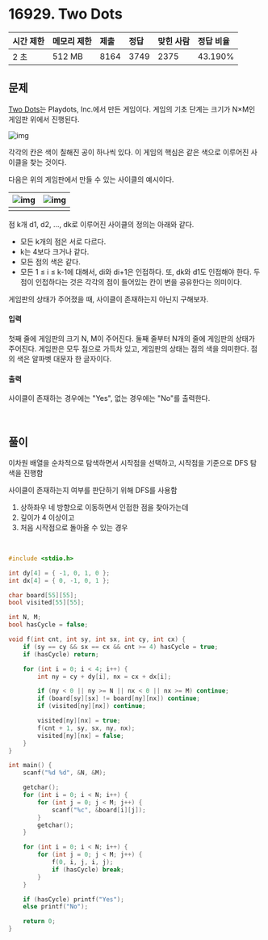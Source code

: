 # 16929. Two Dots

| 시간 제한 | 메모리 제한 | 제출 | 정답 | 맞힌 사람 | 정답 비율 |
| :-------- | :---------- | :--- | :--- | :-------- | :-------- |
| 2 초      | 512 MB      | 8164 | 3749 | 2375      | 43.190%   |

## 문제

[Two Dots](https://www.dots.co/twodots/)는 Playdots, Inc.에서 만든 게임이다. 게임의 기초 단계는 크기가 N×M인 게임판 위에서 진행된다.

![img](https://upload.acmicpc.net/6a0e30d5-c325-40e4-b8b2-e5878b8dbc49/-/preview/)

각각의 칸은 색이 칠해진 공이 하나씩 있다. 이 게임의 핵심은 같은 색으로 이루어진 사이클을 찾는 것이다.

다음은 위의 게임판에서 만들 수 있는 사이클의 예시이다.

| ![img](https://upload.acmicpc.net/33712230-43d5-45f7-8b2d-dcb21b9c602c/-/preview/) | ![img](https://upload.acmicpc.net/93730ab5-3ecf-4553-a411-50c22aa1e413/-/preview/) |
| ---------------------------------------------------------------------------------- | ---------------------------------------------------------------------------------- |
|                                                                                    |                                                                                    |

점 k개 d1, d2, ..., dk로 이루어진 사이클의 정의는 아래와 같다.

- 모든 k개의 점은 서로 다르다.
- k는 4보다 크거나 같다.
- 모든 점의 색은 같다.
- 모든 1 ≤ i ≤ k-1에 대해서, di와 di+1은 인접하다. 또, dk와 d1도 인접해야 한다. 두 점이 인접하다는 것은 각각의 점이 들어있는 칸이 변을 공유한다는 의미이다.

게임판의 상태가 주어졌을 때, 사이클이 존재하는지 아닌지 구해보자.

#### 입력

첫째 줄에 게임판의 크기 N, M이 주어진다. 둘째 줄부터 N개의 줄에 게임판의 상태가 주어진다. 게임판은 모두 점으로 가득차 있고, 게임판의 상태는 점의 색을 의미한다. 점의 색은 알파벳 대문자 한 글자이다.

#### 출력

사이클이 존재하는 경우에는 "Yes", 없는 경우에는 "No"를 출력한다.

<br/>

## 풀이

이차원 배열을 순차적으로 탐색하면서 시작점을 선택하고, 시작점을 기준으로 DFS 탐색을 진행함

사이클이 존재하는지 여부를 판단하기 위해 DFS를 사용함

1. 상하좌우 네 방향으로 이동하면서 인접한 점을 찾아가는데
2. 깊이가 4 이상이고
3. 처음 시작점으로 돌아올 수 있는 경우

<br/>

```c++
#include <stdio.h>

int dy[4] = { -1, 0, 1, 0 };
int dx[4] = { 0, -1, 0, 1 };

char board[55][55];
bool visited[55][55];

int N, M;
bool hasCycle = false;

void f(int cnt, int sy, int sx, int cy, int cx) {
	if (sy == cy && sx == cx && cnt >= 4) hasCycle = true;
	if (hasCycle) return;

	for (int i = 0; i < 4; i++) {
		int ny = cy + dy[i], nx = cx + dx[i];

		if (ny < 0 || ny >= N || nx < 0 || nx >= M) continue;
		if (board[sy][sx] != board[ny][nx]) continue;
		if (visited[ny][nx]) continue;

		visited[ny][nx] = true;
		f(cnt + 1, sy, sx, ny, nx);
		visited[ny][nx] = false;
	}
}

int main() {
	scanf("%d %d", &N, &M);

	getchar();
	for (int i = 0; i < N; i++) {
		for (int j = 0; j < M; j++) {
			scanf("%c", &board[i][j]);
		}
		getchar();
	}

	for (int i = 0; i < N; i++) {
		for (int j = 0; j < M; j++) {
			f(0, i, j, i, j);
			if (hasCycle) break;
		}
	}

	if (hasCycle) printf("Yes");
	else printf("No");

	return 0;
}
```
